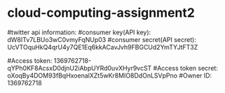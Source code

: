 # cloud-computing-assignment2

#twitter api information:
#consumer key(API key):  dW8ITv7LBUo3wC0vmyFqNUp03
#consumer secret(API secret):  UcVTOquHkQ4qrU4y7QE1Eq6kkACavJvh9FBGCUd2YmTYJtFT3Z

#Access token: 1369762718-qYPh0KF8AcsxD0djnU2iAbpUYRd0uvXHyr9vcST
#Access token secret: oXoqBy4DOM93fBqHxoenalXZt5wKr8MIO8DdOnLSVpPno
#Owner ID: 1369762718